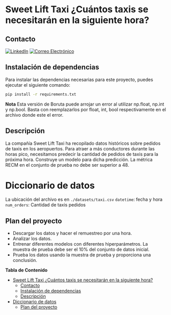 # Sweet Lift Taxi ¿Cuántos taxis se necesitarán en la siguiente hora?

## Contacto
[![LinkedIn](https://img.shields.io/badge/LinkedIn-0077B5?style=for-the-badge&logo=linkedin&logoColor=white)](https://www.linkedin.com/in/andres946/)
[![Correo Electrónico](https://img.shields.io/badge/Correo%20Electrónico-andresgvelasquez8@gmail.com-red?style=for-the-badge&logo=mail.ru)](mailto:andresgvelasquez8@gmail.com)  

## Instalación de dependencias

Para instalar las dependencias necesarias para este proyecto, puedes ejecutar el siguiente comando:

```bash
pip install -r requirements.txt
```
**Nota** Esta versión de Boruta puede arrojar un error al utilizar np.float, np.int y np.bool. Basta con reemplazarlos por
float, int, bool respectivamente en el archivo donde este el error. 

## Descripción
La compañía Sweet Lift Taxi ha recopilado datos históricos sobre pedidos de taxis en los aeropuertos. Para atraer a más conductores durante las horas pico, necesitamos predecir la cantidad de pedidos de taxis para la próxima hora. Construye un modelo para dicha predicción.
La métrica RECM en el conjunto de prueba no debe ser superior a 48.

# Diccionario de datos
La ubicación del archivo es en `./datasets/taxi.csv`
`datetime`: fecha y hora 
`num_orders`: Cantidad de taxis pedidos 

## Plan del proyecto
- Descargar los datos y hacer el remuestreo por una hora.
- Analizar los datos.
- Entrenar diferentes modelos con diferentes hiperparámetros. La muestra de prueba debe ser el 10% del conjunto de datos inicial.
- Prueba los datos usando la muestra de prueba y proporciona una conclusión.

**Tabla de Contenido**<a id='toc0_'></a>    
- [Sweet Lift Taxi ¿Cuántos taxis se necesitarán en la siguiente hora?](#sweet-lift-taxi-cuántos-taxis-se-necesitarán-en-la-siguiente-hora)
  - [Contacto](#contacto)
  - [Instalación de dependencias](#instalación-de-dependencias)
  - [Descripción](#descripción)
- [Diccionario de datos](#diccionario-de-datos)
  - [Plan del proyecto](#plan-del-proyecto)

<!-- vscode-jupyter-toc-config
	numbering=false
	anchor=true
	flat=false
	minLevel=1
	maxLevel=6
	/vscode-jupyter-toc-config -->
<!-- THIS CELL WILL BE REPLACED ON TOC UPDATE. DO NOT WRITE YOUR TEXT IN THIS CELL -->